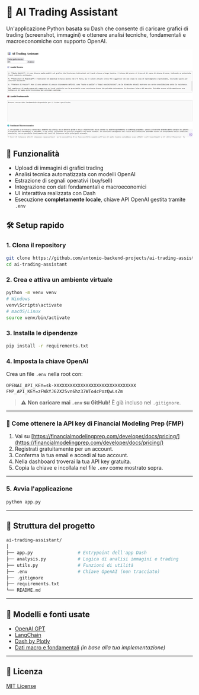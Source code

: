 # 🤖 AI Trading Assistant

Un'applicazione Python basata su Dash che consente di caricare grafici di trading (screenshot, immagini) e ottenere analisi tecniche, fondamentali e macroeconomiche con supporto OpenAI.

![Descrizione immagine](images/Screenshot-2025-05-28-140624.png)


## 🚀 Funzionalità

- Upload di immagini di grafici trading
- Analisi tecnica automatizzata con modelli OpenAI
- Estrazione di segnali operativi (buy/sell)
- Integrazione con dati fondamentali e macroeconomici
- UI interattiva realizzata con Dash
- Esecuzione **completamente locale**, chiave API OpenAI gestita tramite `.env`

## 🛠️ Setup rapido

### 1. Clona il repository

```bash
git clone https://github.com/antonio-backend-projects/ai-trading-assistant.git
cd ai-trading-assistant
````

### 2. Crea e attiva un ambiente virtuale

```bash
python -m venv venv
# Windows
venv\Scripts\activate
# macOS/Linux
source venv/bin/activate
```

### 3. Installa le dipendenze

```bash
pip install -r requirements.txt
```

### 4. Imposta la chiave OpenAI

Crea un file `.env` nella root con:

```env
OPENAI_API_KEY=sk-XXXXXXXXXXXXXXXXXXXXXXXXXXXXXXX
FMP_API_KEY=zFWkYJ62X25vn6hz37WTo4cPozQwLsZm
```

> ⚠️ **Non caricare mai `.env` su GitHub!** È già incluso nel `.gitignore`.

---

### 📌 Come ottenere la API key di Financial Modeling Prep (FMP)

1. Vai su [https://financialmodelingprep.com/developer/docs/pricing/](https://financialmodelingprep.com/developer/docs/pricing/)
2. Registrati gratuitamente per un account.
3. Conferma la tua email e accedi al tuo account.
4. Nella dashboard troverai la tua API key gratuita.
5. Copia la chiave e incollala nel file `.env` come mostrato sopra.

---

### 5. Avvia l'applicazione

```bash
python app.py
```

---

## 📁 Struttura del progetto

```bash
ai-trading-assistant/
│
├── app.py                 # Entrypoint dell'app Dash
├── analysis.py            # Logica di analisi immagini e trading
├── utils.py               # Funzioni di utilità
├── .env                   # Chiave OpenAI (non tracciato)
├── .gitignore
├── requirements.txt
└── README.md
```

---

## 🧠 Modelli e fonti usate

* [OpenAI GPT](https://platform.openai.com/)
* [LangChain](https://www.langchain.com/)
* [Dash by Plotly](https://dash.plotly.com/)
* [Dati macro e fondamentali](#) *(in base alla tua implementazione)*

---

## 📜 Licenza

[MIT License](LICENSE)
